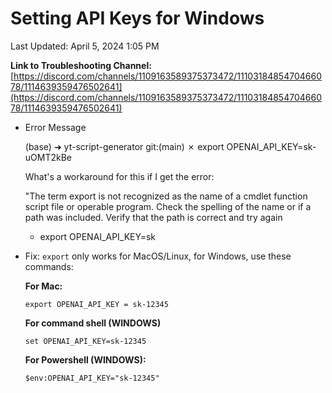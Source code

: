 # Setting API Keys for Windows

Last Updated: April 5, 2024 1:05 PM

**Link to Troubleshooting Channel:** [https://discord.com/channels/1109163589375373472/1110318485470466078/1114639359476502641](https://discord.com/channels/1109163589375373472/1110318485470466078/1114639359476502641)

- Error Message
    
    (base) ➜  yt-script-generator git:(main) ✗ export OPENAI_API_KEY=sk-uOMT2kBe
    
    What's a workaround for this if I get the error:
    
    "The term export is not recognized as the name of a cmdlet function script file or operable program. Check the spelling of the name or if a path was included. Verify that the path is correct and try again
    
    - export OPENAI_API_KEY=sk
- Fix: `export` only works for MacOS/Linux, for Windows, use these commands:
    
    **For Mac:**
    
    ```tsx
    export OPENAI_API_KEY = sk-12345
    ```
    
    **For command shell (WINDOWS)**
    
    ```
    set OPENAI_API_KEY=sk-12345
    ```
    
    **For Powershell (WINDOWS):**
    
    ```
    $env:OPENAI_API_KEY="sk-12345"
    ```